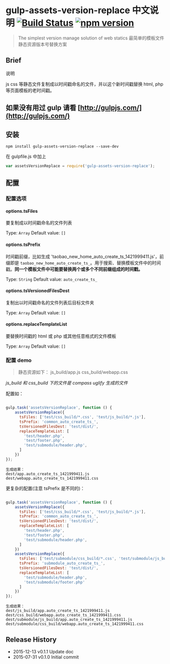 # gulp-assets-version-replace 中文说明  [![Build Status](https://travis-ci.org/Black-Mirror/gulp-assets-version-replace.svg?branch=master)](https://travis-ci.org/Black-Mirror/gulp-assets-version-replace) [![npm version](https://badge.fury.io/js/gulp-assets-version-replace.svg)](http://badge.fury.io/js/gulp-assets-version-replace)

> The simplest version manage solution of web statics
> 最简单的模板文件静态资源版本号替换方案

## Brief
说明

js css 等静态文件复制成以时间戳命名的文件，并以这个新时间戳替换 html, php 等页面模板的老时间戳。

## 如果没有用过 gulp 请看 [http://gulpjs.com/](http://gulpjs.com/)

## 安装


```shell
npm install gulp-assets-version-replace --save-dev
```

在 gulpfile.js 中加上

```js
var assetsVersionReplace = require('gulp-assets-version-replace');
```

## 配置

### 配置选项

#### options.tsFiles

要复制成以时间戳命名的文件列表

Type: `Array`
Default value: `[]`


#### options.tsPrefix

时间戳前缀，比如生成 'taobao_new_home_auto_create_ts_1421999411.js'，前缀即是 `taobao_new_home_auto_create_ts_`。用于搜索、替换模板文件中的时间戳。**同一个模板文件中可能要替换两个或多个不同前缀组成的时间戳。**

Type: `String`
Default value: `auto_create_ts_`


#### options.tsVersionedFilesDest

复制出以时间戳命名的文件列表后目标文件夹

Type: `Array`
Default value: `[]`


#### options.replaceTemplateList

要替换时间戳的 html 或 php 或其他任意格式的文件模板

Type: `Array`
Default value: `[]`


### 配置 demo

> 静态资源如下：
    js_build/app.js
    css_build/webapp.css

*js_build 和 css_build 下的文件是 compass uglify 生成的文件*

配置如：

```js

gulp.task('assetsVersionReplace', function () {
    assetsVersionReplace({
      tsFiles: ['test/css_build/*.css', 'test/js_build/*.js'],
      tsPrefix: 'common_auto_create_ts_',
      tsVersionedFilesDest: 'test/dist/',
      replaceTemplateList: [
        'test/header.php',
        'test/footer.php',
        'test/submodule/header.php',
      ]
    })
});
```


    生成结果：
    dest/app.auto_create_ts_1421999411.js
    dest/webapp.auto_create_ts_1421999411.css


更复杂的配置(注意 tsPrefix 是不同的)：

```js

gulp.task('assetsVersionReplace', function () {
    assetsVersionReplace({
      tsFiles: ['test/css_build/*.css', 'test/js_build/*.js'],
      tsPrefix: 'common_auto_create_ts_',
      tsVersionedFilesDest: 'test/dist/',
      replaceTemplateList: [
        'test/header.php',
        'test/footer.php',
        'test/submodule/header.php',
      ]
    })
    assetsVersionReplace({
      tsFiles: ['test/submodule/css_build/*.css', 'test/submodule/js_build/*.js'],
      tsPrefix: 'submodule_auto_create_ts_',
      tsVersionedFilesDest: 'test/dist/',
      replaceTemplateList: [
        'test/submodule/header.php',
        'test/submodule/footer.php'
      ]
    })
});
```


    生成结果：
    dest/js_build/app.auto_create_ts_1421999411.js
    dest/css_build/webapp.auto_create_ts_1421999411.css
    dest/submodule/js_build/app.auto_create_ts_1421999411.js
    dest/submodule/css_build/webapp.auto_create_ts_1421999411.css



## Release History

* 2015-12-13 v0.1.1 Update doc
* 2015-07-31   v0.1.0   Initial commit
